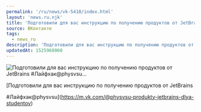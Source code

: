 ```yaml
---
permalink: '/ru/news/vk-5410/index.html'
layout: 'news.ru.njk'
title: 'Подготовили для вас инструкцию по получению продуктов от JetBrains  #Лайфхак@physvsu'
source: ВКонтакте
tags:
  - news_ru
description: 'Подготовили для вас инструкцию по получению продуктов от JetBrains  #Лайфхак@physvsu…'
updatedAt: 1525968060
---
```

![Подготовили для вас инструкцию по получению продуктов от JetBrains  #Лайфхак@physvsu…](https://sun9-50.userapi.com/impf/c846520/v846520883/471d2/opXjKq_-jTs.jpg?size=1280x853&quality=96&sign=19bc9a4aba5b30ec3144fe05a6793be7&c_uniq_tag=eaDY1BZ8YezqXdVn3q1Q51B6imtWdUCPtpqDLPSNnUg&type=album)

[Подготовили для вас инструкцию по получению продуктов от JetBrains

#Лайфхак@physvsu](https://m.vk.com/@physvsu-produkty-jetbrains-dlya-studentov)
